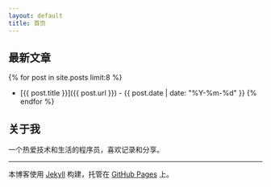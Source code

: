 ```yaml
---
layout: default
title: 首页
---
```


## 最新文章

{% for post in site.posts limit:8 %}
- [{{ post.title }}]({{ post.url }}) - {{ post.date | date: "%Y-%m-%d" }}
{% endfor %}

## 关于我

一个热爱技术和生活的程序员，喜欢记录和分享。

---

本博客使用 [Jekyll](https://jekyllrb.com/) 构建，托管在 [GitHub Pages](https://pages.github.com/) 上。